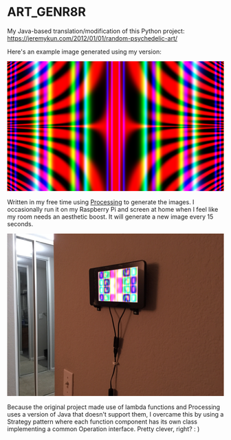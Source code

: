 # ART_GENR8R

My Java-based translation/modification of this Python project: https://jeremykun.com/2012/01/01/random-psychedelic-art/

Here's an example image generated using my version:

![Example](examples/20172901_125548-0800.png)

Written in my free time using [Processing](https://processing.org/) to generate the images. I occasionally run it on my Raspberry Pi and screen at home when I feel like my room needs an aesthetic boost. It will generate a new image every 15 seconds.

![Raspberry Pi](rasbpi.JPG)

Because the original project made use of lambda functions and Processing uses a version of Java that doesn't support them, I overcame this by using a Strategy pattern where each function component has its own class implementing a common Operation interface. Pretty clever, right? : )
